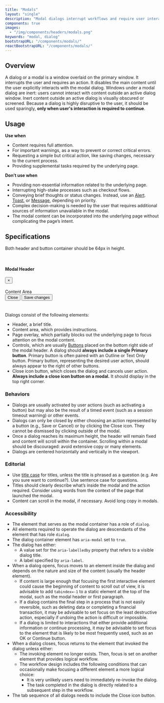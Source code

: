 ```yaml
---
title: "Modals"
layout: "single"
description: "Modal dialogs interrupt workflows and require user interaction."
components: true
images:
  - "/img/components/headers/modals.png"
keywords: "modal, dialog"
bootstrapURL: "/components/modals/"
reactBootstrapURL: "/components/modals/"
---
```


## Overview

A dialog or a modal is a window overlaid on the primary window. It interrupts the user and requires an action. It disables the main content until the user explicitly interacts with the modal dialog. Windows under a modal dialog are inert: users cannot interact with content outside an active dialog window. Inert content outside an active dialog is visually obscured or screened. Because a dialog is highly disruptive to the user, it should be used sparingly, **only when user's interaction is required to continue**.

## Usage

**Use when**

- Content requires full attention.
- For important warnings, as a way to prevent or correct critical errors.
- Requesting a simple but critical action, like saving changes, necessary to the current process.
- Providing supplemental tasks required by the underlying page.

**Don’t use when**

- Providing non-essential information related to the underlying page.
- Interrupting high-stake processes such as checkout flows.
- Conveying brief thoughts or status changes. Instead, use an [Alert](/components/alerts/). [Toast](/components/toasts/), or [Message](/components/messages/), depending on priority.
- Complex decision-making is needed by the user that requires additional sources of information unavailable in the modal.
- The modal content can be incorporated into the underlying page without complicating the page’s intent.

## Specifications

Both header and button container should be 64px in height.

<div class="guide-example-block my-3 bg-light pr-n5">
  <div class="guide-content-sample modal-static" style="padding-bottom: 24px;">
    <div class="modal show d-block ml-5 position-relative" tabindex="-1" role="dialog" style="z-index:1">
      <div class="modal-dialog show" role="document">
        <div class="modal-content float-right" style="width: 80%;">
          <div class="modal-header anatomy-display-static" data-anatomy-colors="false" style="padding-top: 17px; padding-bottom: 18px;">
            <h4 class="modal-title">Modal Header</h4>
            <button
              type="button"
              class="close"
              data-dismiss="modal"
              aria-label="Close"
            >
              <span aria-hidden="true">×</span>
            </button>
          </div>
          <div class="modal-body">
            Content Area
          </div>
          <div class="modal-footer anatomy-display-static" data-anatomy-colors="false">
            <button
              type="button"
              class="btn btn-outline-dark justify-self-start"
              data-dismiss="modal"
            >
              Close
            </button>
            <button type="button" class="btn btn-primary">
              Save changes
            </button>
          </div>
        </div>
      </div>
    </div>
  </div>
</div>

Dialogs consist of the following elements:

- Header, a brief title.
- Content area, which provides instructions.
- Page overlay, which partially blocks out the underlying page to focus attention on the modal content.
- Controls, which are usually [Buttons](/components/buttons/) placed on the bottom right side of the modal header. A dialog should **always include a single Primary button**. Primary button is often paired with an Outline or Text Only button. Primary button, representing the desired user action, should always appear to the right of other buttons.
- Close icon button, which closes the dialog and cancels user action. **Always include a close icon button on a modal.** It should display in the top right corner.

### Behaviors

- Dialogs are usually activated by user actions (such as activating a button) but may also be the result of a timed event (such as a session timeout warning) or other events.
- Dialogs can only be closed by either choosing an action represented by a button (e.g., Save or Cancel) or by clicking the Close icon. They cannot be dismissed by clicking outside of the modal.
- Once a dialog reaches its maximum height, the header will remain fixed and content will scroll within the container. Scrolling within a modal should be discouraged: avoid extensive copy or many elements.
- Dialogs are centered horizontally and vertically in the viewport.

### Editorial

- Use [title case](/foundations/writing-style/#capitalizations) for titles, unless the title is phrased as a question (e.g. Are you sure want to continue?). Use sentence case for questions.
- Titles should clearly describe what’s inside the modal and the action required. Consider using words from the context of the page that launched the modal.
- Content can scroll in the modal, if necessary. Avoid long copy in modals.

### Accessibility

- The element that serves as the modal container has a role of `dialog`.
- All elements required to operate the dialog are descendants of the element that has role `dialog`.
- The dialog container element has `aria-modal` set to `true`.
- The dialog has either:
  - A value set for the `aria-labelledby` property that refers to a visible dialog title.
  - A label specified by `aria-label`.
- When a dialog opens, focus moves to an element inside the dialog and depends on the nature and size of the content (usually the header element).
  - If content is large enough that focusing the first interactive element could cause the beginning of content to scroll out of view, it is advisable to add `tabindex=-1` to a static element at the top of the modal, such as the modal header or first paragraph.
  - If a dialog contains the final step in a process that is not easily reversible, such as deleting data or completing a financial transaction, it may be advisable to set focus on the least destructive action, especially if undoing the action is difficult or impossible.
  - If a dialog is limited to interactions that either provide additional information or continue processing, it may be advisable to set focus to the element that is likely to be most frequently used, such as an OK or Continue button.
- When a dialog closes, focus returns to the element that invoked the dialog unless either:
  - The invoking element no longer exists. Then, focus is set on another element that provides logical workflow.
  - The workflow design includes the following conditions that can occasionally make focusing a different element a more logical choice:
    - It is very unlikely users need to immediately re-invoke the dialog.
    - The task completed in the dialog is directly related to a subsequent step in the workflow.
- The tab sequence of all dialogs needs to include the Close icon button.
